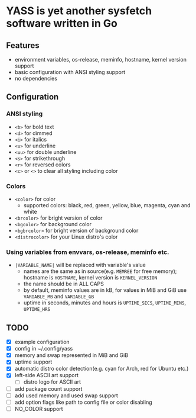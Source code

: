 # YASS is yet another sysfetch software written in Go

## Features
* environment variables, os-release, meminfo, hostname, kernel version support
* basic configuration with ANSI styling support
* no dependencies

## Configuration
### ANSI styling
* `<b>` for bold text
* `<d>` for dimmed
* `<i>` for italics
* `<u>` for underline
* `<uu>` for double underline
* `<s>` for strikethrough
* `<r>` for reversed colors
* `<c>` or `<>` to clear all styling including color
### Colors
* `<color>` for color
  * supported colors: black, red, green, yellow, blue, magenta, cyan and white
* `<brcolor>` for bright version of color
* `<bgcolor>` for background color
* `<bgbrcolor>` for bright version of background color
* `<distrocolor>` for your Linux distro's color
### Using variables from envvars, os-release, meminfo etc.
* `|VARIABLE_NAME|` will be replaced with variable's value
  * names are the same as in source(e.g. `MEMREE` for free memory); hostname is `HOSTNAME`, kernel version is `KERNEL_VERSION`
  * the name should be in ALL CAPS
  * by default, meminfo values are in kB, for values in MiB and GiB use `VARIABLE_MB` and `VARIABLE_GB`
  * uptime in seconds, minutes and hours is `UPTIME_SECS`, `UPTIME_MINS`, `UPTIME_HRS`

## TODO
* [x] example configuration
* [x] config in ~/.config/yass
* [x] memory and swap represented in MiB and GiB
* [x] uptime support
* [x] automatic distro color detection(e.g. cyan for Arch, red for Ubuntu etc.)
* [x] left-side ASCII art support
  * [ ] distro logo for ASCII art
* [ ] add package count support
* [ ] add used memory and used swap support
* [ ] add option flags like path to config file or color disabling
* [ ] NO\_COLOR support
